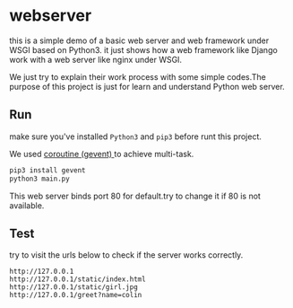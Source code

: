# webserver
this is a simple demo of a basic web server and web framework under WSGI based on Python3.
it just shows how a web framework like Django work with a web server like nginx under WSGI.

We just try to explain their work process with some simple codes.The purpose of this project is just for learn and understand Python web server.


## Run
make sure you've installed `Python3` and `pip3` before runt this project.

We used [coroutine (gevent) ](https://colin-chang.site/python/senior/coroutine.html) to achieve multi-task.

```sh
pip3 install gevent
python3 main.py
```
This web server binds port 80 for default.try to change it if 80 is not available.

## Test
try to visit the urls below to check if the server works correctly.

```
http://127.0.0.1
http://127.0.0.1/static/index.html
http://127.0.0.1/static/girl.jpg
http://127.0.0.1/greet?name=colin
```